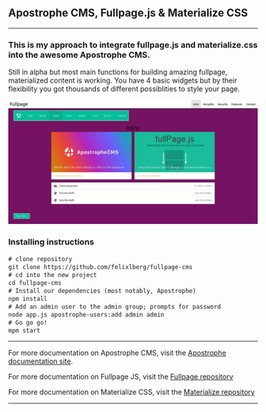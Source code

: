 ## Apostrophe CMS, Fullpage.js & Materialize CSS

----

### This is my approach to integrate fullpage.js and materialize.css into the awesome Apostrophe CMS.

Still in alpha but most main functions for building amazing fullpage, materialized content is working. You have 4 basic widgets but by their flexibility you got thousands of different possiblities to style your page.

![Screenshot](screenshot.jpg)

### Installing instructions

````
# clone repository
git clone https://github.com/felixlberg/fullpage-cms
# cd into the new project
cd fullpage-cms
# Install our dependencies (most notably, Apostrophe)
npm install
# Add an admin user to the admin group; prompts for password
node app.js apostrophe-users:add admin admin
# Go go go!
mpm start
````

----

For more documentation on Apostrophe CMS, visit the [Apostrophe documentation site](http://apostrophecms.com).

For more documentation on Fullpage JS, visit the [Fullpage repository](https://github.com/alvarotrigo/fullPage.js/)

For more documentation on Materialize CSS, visit the [Materialize repository](https://github.com/Dogfalo/materialize)

----
